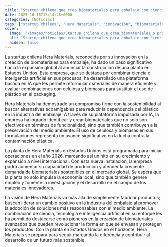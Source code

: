 ```yaml
---
title: "Startup chilena que crea biomateriales para embalaje con ciencia e inteligencia artificial construirá una planta en EEUU"
date: 2025-10-16T15:14:48+0000
categories: [Noticias]
tags: ["startup chilena", "Hera Materials", "innovación", "biomateriales", "embalaje", "inteligencia artificial", "sostenibilidad", "celulosa", "biomasas", "plástico", "packaging", "planta en Estados Unidos", "crecimiento", "expansión internacional", "capacidad de producción", "biomateriales"]
cover:
  image: "/images/noticias/Startup_chilena_que_crea_biomateriales_p.png"
  alt: "Startup chilena que crea biomateriales para embalaje con ciencia e inteligencia artificial construirá una planta en EEUU"
  hidden: false
---
```


La startup chilena Hera Materials, reconocida por su innovación en la creación de biomateriales para embalaje, ha dado un paso significativo hacia la expansión global al anunciar la construcción de una planta en Estados Unidos. Esta empresa, que se destaca por combinar ciencia e inteligencia artificial en sus procesos, ha desarrollado una plataforma basada en IA que les permite reformular materiales de manera eficiente y evaluar combinaciones con celulosa y biomasas para sustituir el uso de plástico en el packaging.

Hera Materials ha demostrado un compromiso firme con la sostenibilidad al buscar alternativas ecoamigables para reducir la dependencia del plástico en la industria del embalaje. A través de su plataforma impulsada por IA, la empresa ha logrado identificar y crear biomateriales que no solo son efectivos en términos de funcionalidad, sino que también contribuyen a la preservación del medio ambiente. El uso de celulosa y biomasas en sus formulaciones representa un avance significativo en la lucha contra la contaminación plástica.

La planta de Hera Materials en Estados Unidos está programada para iniciar operaciones en el año 2026, marcando así un hito en su crecimiento y expansión a nivel internacional. Con esta nueva instalación, la empresa podrá aumentar su capacidad de producción y atender la creciente demanda de biomateriales sostenibles en el mercado global. Se espera que la planta no solo impulse la economía local, sino que también genere empleo y fomente la investigación y el desarrollo en el campo de los materiales innovadores.

La visión de Hera Materials va más allá de simplemente fabricar productos; buscan liderar un cambio positivo en la industria del embalaje al promover la adopción de soluciones más responsables con el medio ambiente. La combinación de ciencia, tecnología e inteligencia artificial en su enfoque les ha permitido destacarse como pioneros en la creación de biomateriales avanzados que pueden revolucionar la forma en que se envasan y protegen los productos. Con la planta en Estados Unidos en el horizonte, Hera Materials se prepara para seguir marcando la diferencia y contribuir al desarrollo de un futuro más sostenible.
